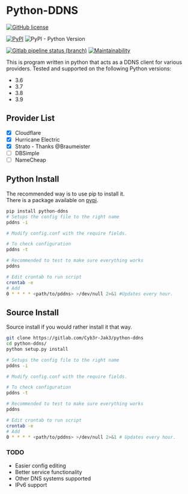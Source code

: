 # Python-DDNS

[![GitHub license](https://img.shields.io/github/license/Cyb3r-Jak3/python-ddns?style=flat-square)](https://github.com/Cyb3r-Jak3/python-ddns/blob/master/LICENSE.md) 


[![PyPI](https://img.shields.io/pypi/v/Python-DDNS?style=flat-square)](https://pypi.org/project/Python-DDNS/)
![PyPI - Python Version](https://img.shields.io/pypi/pyversions/python-ddns?style=flat-square)  

[![Gitlab pipeline status (branch)](https://img.shields.io/gitlab/pipeline/Cyb3r-Jak3/python-ddns/master?style=flat-square)](https://gitlab.com/Cyb3r-Jak3/python-ddns/pipelines)
[![Maintainability](https://api.codeclimate.com/v1/badges/fc98f6f42dc23a78ab22/maintainability)](https://codeclimate.com/github/Cyb3r-Jak3/python-ddns/maintainability)

This is program written in python that acts as a DDNS client for various providers.
Tested and supported on the following Python versions:
- 3.6
- 3.7
- 3.8
- 3.9

## Provider List

- [X] Cloudflare
- [X] Hurricane Electric
- [X] Strato - Thanks @Braumeister
- [ ] DBSimple
- [ ] NameCheap

## Python Install

The recommended way is to use pip to install it.  
There is a package available on [pypi](https://pypi.org/project/Python-DDNS/).

```bash
pip install python-ddns
# Setups the config file to the right name
pddns -i

# Modify config.conf with the require fields.

# To check configuration
pddns -t

# Recommended to test to make sure everything works
pddns

# Edit crontab to run script
crontab -e
# Add
0 * * * * <path/to/pddns> >/dev/null 2>&1 #Updates every hour.
```

## Source Install

Source install if you would rather install it that way.

```bash
git clone https://gitlab.com/Cyb3r-Jak3/python-ddns
cd python-ddns/
python setup.py install

# Setups the config file to the right name
pddns -i

# Modify config.conf with the require fields.

# To check configuration
pddns -t

# Recommended to test to make sure everything works
pddns

# Edit crontab to run script
crontab -e
# Add
0 * * * * <path/to/pddns> >/dev/null 2>&1 # Updates every hour.
```

### TODO

- Easier config editing
- Better service functionality
- Other DNS systems supported
- IPv6 support
